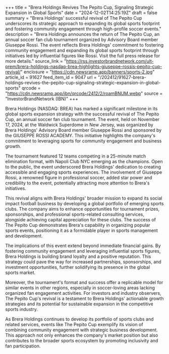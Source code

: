 +++
title = "Brera Holdings Revives The Pepito Cup, Signaling Strategic Expansion in Global Sports"
date = "2024-12-02T14:25:19Z"
draft = false
summary = "Brera Holdings' successful revival of The Pepito Cup underscores its strategic approach to expanding its global sports footprint and fostering community engagement through high-profile soccer events."
description = "Brera Holdings announces the return of The Pepito Cup, an annual soccer fan club tournament organized by Advisory Board member Giuseppe Rossi. The event reflects Brera Holdings' commitment to fostering community engagement and expanding its global sports footprint through initiatives led by influential figures like Rossi. Visit the full press release for more details."
source_link = "https://rss.investorbrandnetwork.com/ult-prem/brera-holdings-nasdaq-brea-highlights-giuseppe-rossis-pepito-cup-revival/"
enclosure = "https://cdn.newsramp.app/banners/sports-2.jpg"
article_id = 91627
feed_item_id = 9047
url = "/202412/91627-brera-holdings-revives-the-pepito-cup-signaling-strategic-expansion-in-global-sports"
qrcode = "https://cdn.newsramp.app/ibn/qrcode/2412/2/roamBNUM.webp"
source = "InvestorBrandNetwork (IBN)"
+++

<p>Brera Holdings (NASDAQ: BREA) has marked a significant milestone in its global sports expansion strategy with the successful revival of The Pepito Cup, an annual soccer fan club tournament. The event, held on November 17, 2024, at the Waldwick Superdome in New Jersey, was organized by Brera Holdings' Advisory Board member Giuseppe Rossi and sponsored by the GIUSEPPE ROSSI ACADEMY. This initiative highlights the company's commitment to leveraging sports for community engagement and business growth.</p><p>The tournament featured 12 teams competing in a 25-minute match elimination format, with Napoli Club NYC emerging as the champions. Open to the public, the event underscored Brera Holdings' dedication to creating accessible and engaging sports experiences. The involvement of Giuseppe Rossi, a renowned figure in professional soccer, added star power and credibility to the event, potentially attracting more attention to Brera's initiatives.</p><p>This revival aligns with Brera Holdings' broader mission to expand its social impact football business by developing a global portfolio of emerging sports clubs. The company aims to enhance opportunities for tournament prizes, sponsorships, and professional sports-related consulting services, alongside achieving capital appreciation for these clubs. The success of The Pepito Cup demonstrates Brera's capability in organizing popular sports events, positioning it as a formidable player in sports management and development.</p><p>The implications of this event extend beyond immediate financial gains. By fostering community engagement and leveraging influential sports figures, Brera Holdings is building brand loyalty and a positive reputation. This strategy could pave the way for increased partnerships, sponsorships, and investment opportunities, further solidifying its presence in the global sports market.</p><p>Moreover, the tournament's format and success offer a replicable model for similar events in other regions, especially in soccer-loving areas lacking organized fan engagement activities. For investors and industry observers, The Pepito Cup's revival is a testament to Brera Holdings' actionable growth strategies and its potential for sustainable expansion in the competitive sports industry.</p><p>As Brera Holdings continues to develop its portfolio of sports clubs and related services, events like The Pepito Cup exemplify its vision of combining community engagement with strategic business development. This approach not only enhances the company's market position but also contributes to the broader sports ecosystem by promoting inclusivity and fan participation.</p>